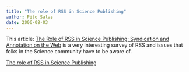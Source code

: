 ```yaml
---
title: "The role of RSS in Science Publishing"
author: Pito Salas
date: 2006-08-03
---
```


This article: [The Role of RSS in Science Publishing: Syndication and
Annotation on the
Web](<http://www.dlib.org/dlib/december04/hammond/12hammond.html> "The Role of
RSS in Science Publishing: Syndication and Annotation on the Web") is a very
interesting survey of RSS and issues that folks in the Science community have
to be aware of.


[The role of RSS in Science Publishing](None)
